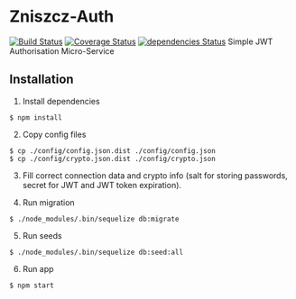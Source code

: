 # Zniszcz-Auth
[![Build Status](https://travis-ci.org/zniszcz/zniszcz-auth.svg?branch=master)](https://travis-ci.org/zniszcz/zniszcz-auth) [![Coverage Status](https://coveralls.io/repos/github/zniszcz/zniszcz-auth/badge.svg?branch=master)](https://coveralls.io/github/zniszcz/zniszcz-auth?branch=master) [![dependencies Status](https://david-dm.org/zniszcz/zniszcz-auth/status.svg)](https://david-dm.org/zniszcz/zniszcz-auth)
Simple JWT Authorisation Micro-Service

## Installation
1. Install dependencies

```
$ npm install
```

2. Copy config files
```
$ cp ./config/config.json.dist ./config/config.json
$ cp ./config/crypto.json.dist ./config/crypto.json
```

3. Fill correct connection data and crypto info (salt for storing passwords, secret for JWT and JWT token expiration).

4. Run migration
```
$ ./node_modules/.bin/sequelize db:migrate
```

5. Run seeds
```
$ ./node_modules/.bin/sequelize db:seed:all
```

6. Run app
```
$ npm start
```
